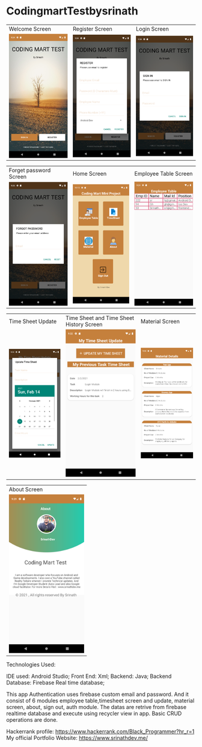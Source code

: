 # CodingmartTestbysrinath

<table>
  <tr>
    <td>Welcome Screen</td>
     <td>Register Screen</td>
     <td>Login Screen</td>
  </tr>
  <tr>
<td><img src="https://github.com/srinath-Dev/CodingmartTestbysrinath/blob/master/Screenshot_1613318684.png" width="200" /> </td>
<td><img src="https://github.com/srinath-Dev/CodingmartTestbysrinath/blob/master/Screenshot_1613318691.png" width="200" /></td>
<td><img src="https://github.com/srinath-Dev/CodingmartTestbysrinath/blob/master/Screenshot_1613318698.png" width="200" /></td>

 </tr>
 
 </table>
 
 <table>
  <tr>
    <td>Forget password Screen</td>
     <td>Home Screen </td>
     <td> Employee Table Screen </td>
  </tr>
  <tr>

 <td><img src="https://github.com/srinath-Dev/CodingmartTestbysrinath/blob/master/Screenshot_1613318731.png" width="200" /></td>
 <td><img src="https://github.com/srinath-Dev/CodingmartTestbysrinath/blob/master/Screenshot_1613321103.png" width="200" /></td>
 <td><img src="https://github.com/srinath-Dev/CodingmartTestbysrinath/blob/master/Screenshot_1613318046.png" width="200" /></td>
   
   </tr>
 </table>
 
 <table>
  <tr>
    <td>Time Sheet Update</td>
     <td> Time Sheet and Time Sheet History Screen</td>
     <td> Material  Screen </td>
  </tr>
  <tr>


<td><img src="https://github.com/srinath-Dev/CodingmartTestbysrinath/blob/master/Screenshot_1613318085.png" width="200" /></td>
<td><img src="https://github.com/srinath-Dev/CodingmartTestbysrinath/blob/master/Screenshot_1613318580.png" width="200" /></td>
<td><img src="https://github.com/srinath-Dev/CodingmartTestbysrinath/blob/master/Screenshot_1613318035.png" width="200" /></td>



  </tr>
 </table>
 
 <table>
  <tr>
    <td> About Screen </td>
  </tr>
  <tr>
 <td><img src="https://github.com/srinath-Dev/CodingmartTestbysrinath/blob/master/Screenshot_1613318374.png" width="200" /></td>
    
  </tr>
 </table>
 
 Technologies Used:
 
 IDE used: Android Studio;
 Front End: Xml;
 Backend: Java;
 Backend Database: Firebase Real time database;
 
 
 
  This app Authentication uses firebase custom email and password. And it consist of 6 modules employee table,timesheet screen and update, material screen, about, sign out, auth module. The datas are retrive from firebase realtime database and execute using recycler view in app. Basic CRUD operations are done.
  
  Hackerrank profile: https://www.hackerrank.com/Black_Programmer?hr_r=1 
  My official Portfolio Website: https://www.srinathdev.me/
 

